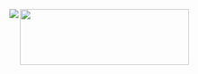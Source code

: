 <img align="left"  src="https://media.geeksforgeeks.org/wp-content/uploads/Socket_server.png">
<img align="left" width="300" height="100" src="http://www.troubleshooters.com/codecorn/sockets/sockdiag.png">
